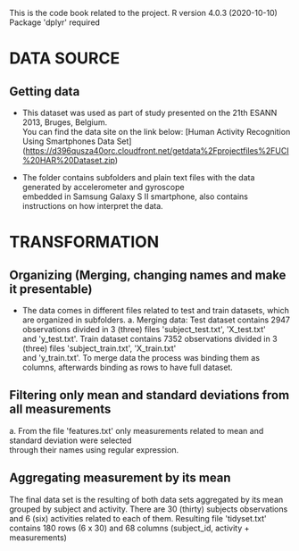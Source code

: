 This is the code book related to the project.
R version 4.0.3 (2020-10-10)
Package 'dplyr' required

# DATA SOURCE
## Getting data
* This dataset was used as part of study presented on the 21th ESANN 2013, Bruges, Belgium.  
You can find the data site on the link below:
[Human Activity Recognition Using Smartphones Data Set] (https://d396qusza40orc.cloudfront.net/getdata%2Fprojectfiles%2FUCI%20HAR%20Dataset.zip)

* The folder contains subfolders and plain text files with the data generated by accelerometer and gyroscope  
embedded in Samsung Galaxy S II smartphone, also contains instructions on how interpret the data.

# TRANSFORMATION
## Organizing (Merging, changing names and make it presentable)
* The data comes in different files related to test and train datasets, which are organized in subfolders.
a. Merging data: 
    Test dataset contains 2947 observations divided in 3 (three) files 'subject_test.txt', 'X_test.txt'   
    and 'y_test.txt'.
    Train dataset contains 7352 observations divided in 3 (three) files 'subject_train.txt', 'X_train.txt'   
    and 'y_train.txt'.
    To merge data the process was binding them as columns, afterwards binding as rows to have full dataset.

## Filtering only mean and standard deviations from all measurements
a. From the file 'features.txt' only measurements related to mean and standard deviation were selected  
through their names using regular expression.

## Aggregating measurement by its mean
The final data set is the resulting of both data sets aggregated by its mean grouped by subject and activity.
There are 30 (thirty) subjects observations and 6 (six) activities related to each of them.
Resulting file 'tidyset.txt' contains 180 rows (6 x 30) and 68 columns (subject_id, activity + measurements)
